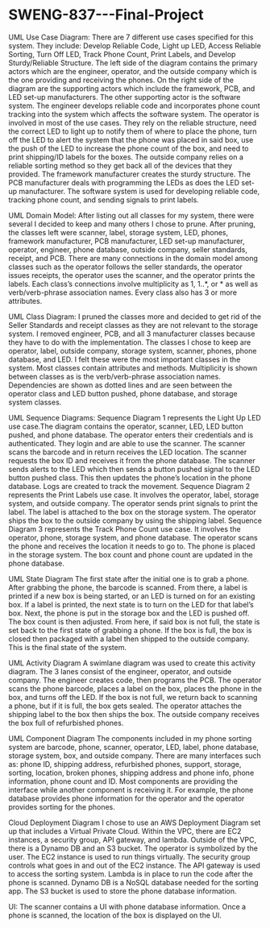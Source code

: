 # SWENG-837---Final-Project

UML Use Case Diagram:
	There are 7 different use cases specified for this system. They include: Develop Reliable Code, Light up LED, Access Reliable Sorting, Turn Off LED, Track Phone Count, Print Labels, and Develop Sturdy/Reliable Structure. The left side of the diagram contains the primary actors which are the engineer, operator, and the outside company which is the one providing and receiving the phones. On the right side of the diagram are the supporting actors which include the framework, PCB, and LED set-up manufacturers. The other supporting actor is the software system. The engineer develops reliable code and incorporates phone count tracking into the system which affects the software system. The operator is involved in most of the use cases. They rely on the reliable structure, need the correct LED to light up to notify them of where to place the phone, turn off the LED to alert the system that the phone was placed in said box, use the push of the LED to increase the phone count of the box, and need to print shipping/ID labels for the boxes. The outside company relies on a reliable sorting method so they get back all of the devices that they provided. The framework manufacturer creates the sturdy structure. The PCB manufacturer deals with programming the LEDs as does the LED set-up manufacturer. The software system is used for developing reliable code, tracking phone count, and sending signals to print labels.

UML Domain Model:
	After listing out all classes for my system, there were several I decided to keep and many others I chose to prune. After pruning, the classes left were scanner, label, storage system, LED, phones, framework manufacturer, PCB manufacturer, LED set-up manufacturer, operator, engineer, phone database, outside company, seller standards, receipt, and PCB. There are many connections in the domain model among classes such as the operator follows the seller standards, the operator issues receipts, the operator uses the scanner, and the operator prints the labels. Each class’s connections involve multiplicity as 1, 1..*, or * as well as verb/verb-phrase association names. Every class also has 3 or more attributes. 

UML Class Diagram:
	I pruned the classes more and decided to get rid of the Seller Standards and receipt classes as they are not relevant to the storage system. I removed engineer, PCB, and all 3 manufacturer classes because they have to do with the implementation. The classes I chose to keep are operator, label, outside company, storage system, scanner, phones, phone database, and LED. I felt these were the most important classes in the system. Most classes contain attributes and methods. Multiplicity is shown between classes as is the verb/verb-phrase association names. Dependencies are shown as dotted lines and are seen between the operator class and LED button pushed, phone database, and storage system classes.

UML Sequence Diagrams:
	Sequence Diagram 1 represents the Light Up LED use case.The diagram contains the operator, scanner, LED, LED button pushed, and phone database. The operator enters their credentials and is authenticated. They login and are able to use the scanner. The scanner scans the barcode and in return receives the LED location. The scanner requests the box ID and receives it from the phone database. The scanner sends alerts to the LED which then sends a button pushed signal to the LED button pushed class. This then updates the phone’s location in the phone database. Logs are created to track the movement.
	Sequence Diagram 2 represents the Print Labels use case. It involves the operator, label, storage system, and outside company. The operator sends print signals to print the label. The label is attached to the box on the storage system. The operator ships the box to the outside company by using the shipping label.
	Sequence Diagram 3 represents the Track Phone Count use case. It involves the operator, phone, storage system, and phone database. The operator scans the phone and receives the location it needs to go to. The phone is placed in the storage system. The box count and phone count are updated in the phone database. 

UML State Diagram
	The first state after the initial one is to grab a phone. After grabbing the phone, the barcode is scanned. From there, a label is printed if a new box is being started, or an LED is turned on for an existing box. If a label is printed, the next state is to turn on the LED for that label’s box. Next, the phone is put in the storage box and the LED is pushed off. The box count is then adjusted. From here, if said box is not full, the state is set back to the first state of grabbing a phone. If the box is full, the box is closed then packaged with a label then shipped to the outside company. This is the final state of the system.

UML Activity Diagram
	A swimlane diagram was used to create this activity diagram. The 3 lanes consist of the engineer, operator, and outside company. The engineer creates code, then programs the PCB. The operator scans the phone barcode, places a label on the box, places the phone in the box, and turns off the LED. If the box is not full, we return back to scanning a phone, but if it is full, the box gets sealed. The operator attaches the shipping label to the box then ships the box. The outside company receives the box full of refurbished phones. 

UML Component Diagram
	The components included in my phone sorting system are barcode, phone, scanner, operator, LED, label, phone database, storage system, box, and outside company. There are many interfaces such as: phone ID, shipping address, refurbished phones, support, storage, sorting, location, broken phones, shipping address and phone info, phone information, phone count and ID. Most components are providing the interface while another component is receiving it. For example, the phone database provides phone information for the operator and the operator provides sorting for the phones.

Cloud Deployment Diagram
I chose to use an AWS Deployment Diagram set up that includes a Virtual Private Cloud. Within the VPC, there are EC2 instances, a security group, API gateway, and lambda. Outside of the VPC, there is a Dynamo DB and an S3 bucket. The operator is symbolized by the user. The EC2 instance is used to run things virtually. The security group controls what goes in and out of the EC2 instance. The API gateway is used to access the sorting system. Lambda is in place to run the code after the phone is scanned. Dynamo DB is a NoSQL database needed for the sorting app. The S3 bucket is used to store the phone database information. 


UI:
The scanner contains a UI with phone database information. Once a phone is scanned, the location of the box is displayed on the UI. 


